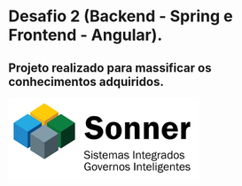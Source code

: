 # Desafio 2 (Backend - Spring e Frontend - Angular).
## Projeto realizado para massificar os conhecimentos adquiridos.


![Sonner](https://github.com/Leonel15/Calculadora/blob/master/sonner.png)

